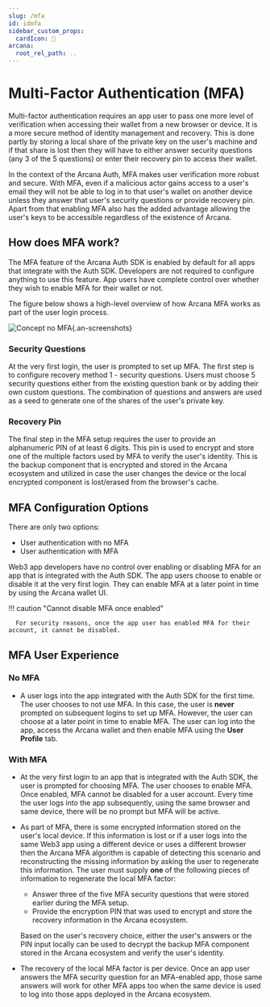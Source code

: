 ```yaml
---
slug: /mfa
id: idmfa
sidebar_custom_props:
  cardIcon: 💠
arcana:
  root_rel_path: ..
---
```


# Multi-Factor Authentication (MFA)

Multi-factor authentication requires an app user to pass one more level of verification when accessing their wallet from a new browser or device. It is a more secure method of identity management and recovery. This is done partly by storing a local share of the private key on the user's machine and if that share is lost then they will have to either answer security questions (any 3 of the 5 questions) or enter their recovery pin to access their wallet.

In the context of the Arcana Auth, MFA makes user verification more robust and secure. With MFA, even if a malicious actor gains access to a user's email they will not be able to log in to that user's wallet on another device unless they answer that user's security questions or provide recovery pin. Apart from that enabling MFA also has the added advantage allowing the user's keys to be accessible regardless of the existence of Arcana. 

## How does MFA work?

The MFA feature of the Arcana Auth SDK is enabled by default for all apps that integrate with the Auth SDK. Developers are not required to configure anything to use this feature. App users have complete control over whether they wish to enable MFA for their wallet or not.  

The figure below shows a high-level overview of how Arcana MFA works as part of the user login process.

![Concept no MFA](/img/concept_mfa.png){.an-screenshots}

### Security Questions

At the very first login, the user is prompted to set up MFA. The first step is to configure recovery method 1 - security questions. Users must choose 5 security questions either from the existing question bank or by adding their own custom questions. The combination of questions and answers are used as a seed to generate one of the shares of the user's private key. 


### Recovery Pin

The final step in the MFA setup requires the user to provide an alphanumeric PIN of at least 6 digits. This pin is used to encrypt and store one of the multiple factors used by MFA to verify the user's identity. This is the backup component that is encrypted and stored in the Arcana ecosystem and utilized in case the user changes the device or the local encrypted component is lost/erased from the browser's cache.

## MFA Configuration Options

There are only two options:

* User authentication with no MFA
* User authentication with MFA

Web3 app developers have no control over enabling or disabling MFA for an app that is integrated with the Auth SDK. The app users choose to enable or disable it at the very first login. They can enable MFA at a later point in time by using the Arcana wallet UI. 

!!! caution "Cannot disable MFA once enabled"

      For security reasons, once the app user has enabled MFA for their account, it cannot be disabled.

## MFA User Experience

### No MFA

* A user logs into the app integrated with the Auth SDK for the first time. The user chooses to not use MFA. In this case, the user is **never** prompted on subsequent logins to set up MFA.  However, the user can choose at a later point in time to enable MFA. The user can log into the app, access the Arcana wallet and then enable MFA using the **User Profile** tab.

### With MFA

* At the very first login to an app that is integrated with the Auth SDK, the user is prompted for choosing MFA. The user chooses to enable MFA. Once enabled, MFA cannot be disabled for a user account. Every time the user logs into the app subsequently, using the same browser and same device, there will be no prompt but MFA will be active.  

* As part of MFA, there is some encrypted information stored on the user's local device. If this information is lost or if a user logs into the same Web3 app using a different device or uses a different browser then the Arcana MFA algorithm is capable of detecting this scenario and reconstructing the missing information by asking the user to regenerate this information. The user must supply **one** of the following pieces of information to regenerate the local MFA factor:

    - Answer three of the five MFA security questions that were stored earlier during the MFA setup. 
    - Provide the encryption PIN that was used to encrypt and store the recovery information in the Arcana ecosystem.
  
    Based on the user's recovery choice, either the user's answers or the PIN input locally can be used to decrypt the backup MFA component stored in the Arcana ecosystem and verify the user's identity.

* The recovery of the local MFA factor is per device. Once an app user answers the MFA security question for an MFA-enabled app, those same answers will work for other MFA apps too when the same device is used to log into those apps deployed in the Arcana ecosystem.
